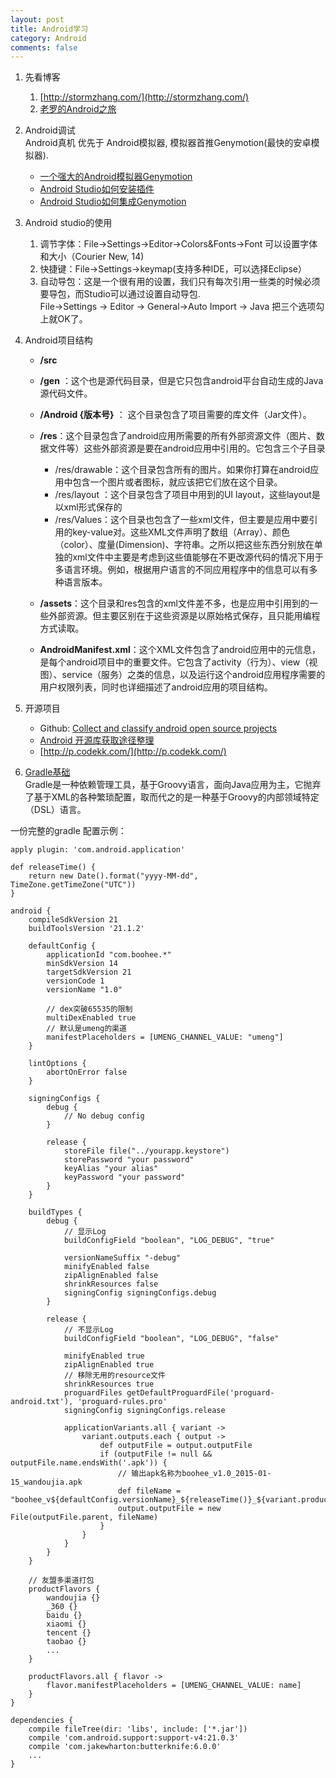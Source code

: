 ```yaml
---
layout: post
title: Android学习
category: Android
comments: false
--- 
```


1. 先看博客

	1. [http://stormzhang.com/](http://stormzhang.com/)
	2. [老罗的Android之旅](http://blog.csdn.net/luoshengyang)


2. Android调试  
	Android真机 优先于 Android模拟器, 模拟器首推Genymotion(最快的安卓模拟器).  	
	- [一个强大的Android模拟器Genymotion](http://www.stormzhang.com/android/2013/12/04/android-genymotion/)  
	- [Android Studio如何安装插件](http://blog.csdn.net/hyr83960944/article/details/35987721)
	- [Android Studio如何集成Genymotion](http://blog.csdn.net/hyr83960944/article/details/37900383)

3. Android studio的使用
	1. 调节字体：File->Settings->Editor->Colors&Fonts->Font 可以设置字体和大小（Courier New, 14)
	2. 快捷键：File->Settings->keymap(支持多种IDE，可以选择Eclipse）
	3. 自动导包：这是一个很有用的设置，我们只有每次引用一些类的时候必须要导包，而Studio可以通过设置自动导包.   
    File->Settings -> Editor -> General->Auto Import -> Java 把三个选项勾上就OK了。

4. Android项目结构
	- **/src**
	- **/gen** ：这个也是源代码目录，但是它只包含android平台自动生成的Java源代码文件。
	- **/Android {版本号}**  ： 
	 这个目录包含了项目需要的库文件（Jar文件）。
	- **/res**：这个目录包含了android应用所需要的所有外部资源文件（图片、数据文件等）这些外部资源是要在android应用中引用的。它包含三个子目录  
		- /res/drawable：这个目录包含所有的图片。如果你打算在android应用中包含一个图片或者图标，就应该把它们放在这个目录。
		- /res/layout ：这个目录包含了项目中用到的UI layout，这些layout是以xml形式保存的
		- /res/Values：这个目录也包含了一些xml文件，但主要是应用中要引用的key-value对。这些XML文件声明了数组（Array）、颜色（color）、度量(Dimension)、字符串。之所以把这些东西分别放在单独的xml文件中主要是考虑到这些值能够在不更改源代码的情况下用于多语言环境。例如，根据用户语言的不同应用程序中的信息可以有多种语言版本。
		
	- **/assets**：这个目录和res包含的xml文件差不多，也是应用中引用到的一些外部资源。但主要区别在于这些资源是以原始格式保存，且只能用编程方式读取。
	- **AndroidManifest.xml**：这个XML文件包含了android应用中的元信息，是每个android项目中的重要文件。它包含了activity（行为）、view（视图）、service（服务）之类的信息，以及运行这个android应用程序需要的用户权限列表，同时也详细描述了android应用的项目结构。

5. 开源项目  
	- Github: [Collect and classify android open source projects](https://github.com/Trinea/android-open-project)
	- [Android 开源库获取途径整理](http://www.trinea.cn/android/android-open-project-summary/)
	- [http://p.codekk.com/](http://p.codekk.com/)

10. [Gradle基础](http://stormzhang.com/devtools/2014/12/18/android-studio-tutorial4/)  
	Gradle是一种依赖管理工具，基于Groovy语言，面向Java应用为主，它抛弃了基于XML的各种繁琐配置，取而代之的是一种基于Groovy的内部领域特定（DSL）语言。

   一份完整的gradle 配置示例：

	apply plugin: 'com.android.application'
	
	def releaseTime() {
    	return new Date().format("yyyy-MM-dd", TimeZone.getTimeZone("UTC"))
	}

	android {
	    compileSdkVersion 21
	    buildToolsVersion '21.1.2'

	    defaultConfig {
	        applicationId "com.boohee.*"
	        minSdkVersion 14
	        targetSdkVersion 21
	        versionCode 1
	        versionName "1.0"
	        
	        // dex突破65535的限制
	        multiDexEnabled true
	        // 默认是umeng的渠道
	        manifestPlaceholders = [UMENG_CHANNEL_VALUE: "umeng"]
	    }

	    lintOptions {
	        abortOnError false
	    }

	    signingConfigs {
	        debug {
	            // No debug config
	        }
	
	        release {
	            storeFile file("../yourapp.keystore")
	            storePassword "your password"
	            keyAlias "your alias"
	            keyPassword "your password"
	        }
	    }
	
	    buildTypes {
	        debug {
	            // 显示Log
	            buildConfigField "boolean", "LOG_DEBUG", "true"
	
	            versionNameSuffix "-debug"
	            minifyEnabled false
	            zipAlignEnabled false
	            shrinkResources false
	            signingConfig signingConfigs.debug
	        }
	
	        release {
	            // 不显示Log
	            buildConfigField "boolean", "LOG_DEBUG", "false"
	
	            minifyEnabled true
	            zipAlignEnabled true
	            // 移除无用的resource文件
	            shrinkResources true
	            proguardFiles getDefaultProguardFile('proguard-android.txt'), 'proguard-rules.pro'
	            signingConfig signingConfigs.release
	
	            applicationVariants.all { variant ->
	                variant.outputs.each { output ->
	                    def outputFile = output.outputFile
	                    if (outputFile != null && outputFile.name.endsWith('.apk')) {
	                    	// 输出apk名称为boohee_v1.0_2015-01-15_wandoujia.apk
	                        def fileName = "boohee_v${defaultConfig.versionName}_${releaseTime()}_${variant.productFlavors[0].name}.apk"
	                        output.outputFile = new File(outputFile.parent, fileName)
	                    }
	                }
	            }
	        }
	    }
	
	    // 友盟多渠道打包
	    productFlavors {
	        wandoujia {}
	        _360 {}
	        baidu {}
	        xiaomi {}
	        tencent {}
	        taobao {}
	        ...
	    }
	
	    productFlavors.all { flavor ->
	        flavor.manifestPlaceholders = [UMENG_CHANNEL_VALUE: name]
	    }
	}

	dependencies {
	    compile fileTree(dir: 'libs', include: ['*.jar'])
	    compile 'com.android.support:support-v4:21.0.3'
	    compile 'com.jakewharton:butterknife:6.0.0'
	    ...
	}